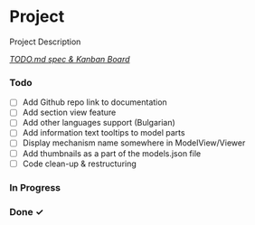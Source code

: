 # Project

Project Description

<em>[TODO.md spec & Kanban Board](https://bit.ly/3fCwKfM)</em>

### Todo

- [ ] Add Github repo link to documentation  
- [ ] Add section view feature  
- [ ] Add other languages support (Bulgarian)  
- [ ] Add information text tooltips to model parts  
- [ ] Display mechanism name somewhere in ModelView/Viewer  
- [ ] Add thumbnails as a part of the models.json file  
- [ ] Code clean-up & restructuring  

### In Progress


### Done ✓


